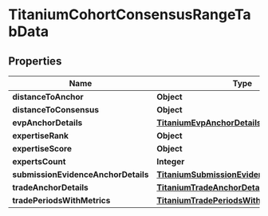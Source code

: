 

# TitaniumCohortConsensusRangeTabData


## Properties

| Name | Type | Description | Notes |
|------------ | ------------- | ------------- | -------------|
|**distanceToAnchor** | **Object** |  |  [optional] |
|**distanceToConsensus** | **Object** |  |  [optional] |
|**evpAnchorDetails** | [**TitaniumEvpAnchorDetails**](TitaniumEvpAnchorDetails.md) |  |  [optional] |
|**expertiseRank** | **Object** |  |  [optional] |
|**expertiseScore** | **Object** |  |  [optional] |
|**expertsCount** | **Integer** |  |  [optional] |
|**submissionEvidenceAnchorDetails** | [**TitaniumSubmissionEvidenceAnchorDetails**](TitaniumSubmissionEvidenceAnchorDetails.md) |  |  [optional] |
|**tradeAnchorDetails** | [**TitaniumTradeAnchorDetails**](TitaniumTradeAnchorDetails.md) |  |  [optional] |
|**tradePeriodsWithMetrics** | [**TitaniumTradePeriodsWithMetrics**](TitaniumTradePeriodsWithMetrics.md) |  |  [optional] |



